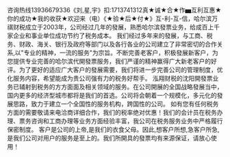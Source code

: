 咨询热线13936679336《刘,星,宇》扣:1713741312真★诚★合★作▅互利互惠★你的成功★我的收获★欢迎来（电）《★验★后★付★》互-利-互-信，哈尔滨万祺财税成立于2003年，公司经过几年的發展，熟悉哈尔滨發票业务，给成百上千家企业和事业单位成功节约了税务成本。 我们经过多年来的發展，与工商、税务、财政、海关、银行及政府等部门以及各行各业的公司建立了非常密切的合作关系,以"专业的精神，一流的服务"为宗旨。不断完善老客户，积极發展新客户，为您提供专业完善的哈尔滨代開發票服务，我们严谨的精神赢得广大新老客户的好评。为了更好的适应广大客户的發展需要，我们将进一步完善公司的管理制度，优化服务内容，希望能成为贵公司强有力的税务好帮手。 泓翔财税的沈阳開發票业务已辅射到税务的方方面面及相关领域的服务。在公司開展的全国战略發展当中，国内更多的经济型城市都将是我们的首选。公司将会朝着一个规模化，多元化的發展思路，致力于建立一个全国性的服务机构，跨国性的公司。 如有您有任何税务方面的需要敬请来电洽商详细合作，我们的税率绝对优惠！我们的会计员在税务办理、票务咨询和工商办理等业务方面经验丰富，我公司在税务服务业务中严格履行保密制度。 客户是公司的上帝,是我们的衣食父母。因此,想客户所想,急客户所急,是我们公司对用户的服务是至上的。我们所開具的發票均有来源保证，请放心使用！
